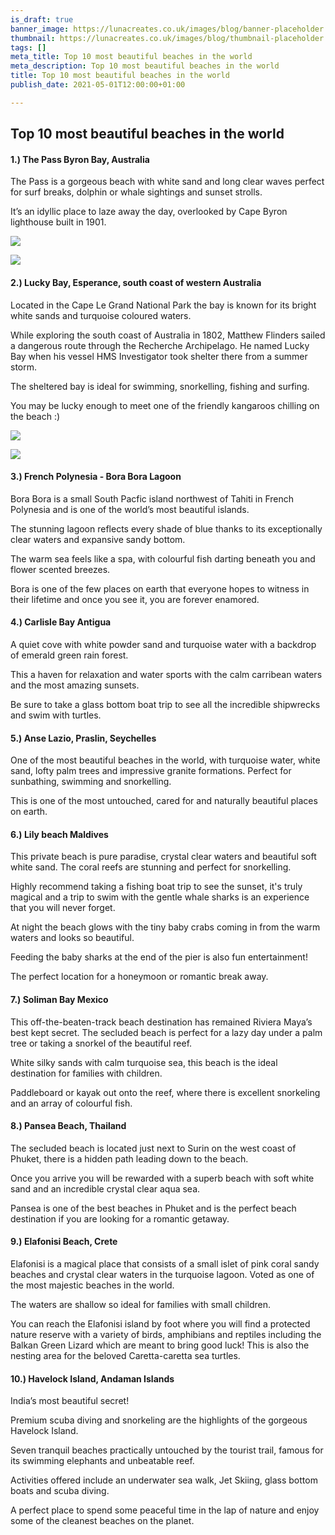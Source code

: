 ```yaml
---
is_draft: true
banner_image: https://lunacreates.co.uk/images/blog/banner-placeholder.jpg
thumbnail: https://lunacreates.co.uk/images/blog/thumbnail-placeholder.jpg
tags: []
meta_title: Top 10 most beautiful beaches in the world
meta_description: Top 10 most beautiful beaches in the world
title: Top 10 most beautiful beaches in the world
publish_date: 2021-05-01T12:00:00+01:00

---
```

## **Top 10 most beautiful beaches in the world**

#### **1.) The Pass Byron Bay, Australia**

The Pass is a gorgeous beach with white sand and long clear waves perfect for surf breaks, dolphin or whale sightings and sunset strolls.

It’s an idyllic place to laze away the day, overlooked by Cape Byron lighthouse built in 1901.

![](https://lunacreates.co.uk/images/blog/fullsizeoutput_75ba.jpeg)

![](https://lunacreates.co.uk/images/blog/fullsizeoutput_75bb.jpeg)

#### **2.) Lucky Bay, Esperance, south coast of western Australia**

Located in the Cape Le Grand National Park the bay is known for its bright white sands and turquoise coloured waters.

While exploring the south coast of Australia in 1802, Matthew Flinders sailed a dangerous route through the Recherche Archipelago. He named Lucky Bay when his vessel HMS Investigator took shelter there from a summer storm.

The sheltered bay is ideal for swimming, snorkelling, fishing and surfing.

You may be lucky enough to meet one of the friendly kangaroos chilling on the beach :)

![](https://lunacreates.co.uk/images/blog/screen-shot-2021-04-30-at-14-57-09.png)

![](https://lunacreates.co.uk/images/blog/fullsizeoutput_75bc.jpeg)

#### **3.) French Polynesia - Bora Bora Lagoon**

Bora Bora is a small South Pacfic island northwest of Tahiti in French Polynesia and is one of the world’s most beautiful islands.

The stunning lagoon reflects every shade of blue thanks to its exceptionally clear waters and expansive sandy bottom.

The warm sea feels like a spa, with colourful fish darting beneath you and flower scented breezes.

Bora is one of the few places on earth that everyone hopes to witness in their lifetime and once you see it, you are forever enamored.

#### **4.) Carlisle Bay Antigua**

A quiet cove with white powder sand and turquoise water with a backdrop of emerald green rain forest.

This a haven for relaxation and water sports with the calm carribean waters and the most amazing sunsets.

Be sure to take a glass bottom boat trip to see all the incredible shipwrecks and swim with turtles.

#### **5.) Anse Lazio, Praslin, Seychelles**

One of the most beautiful beaches in the world, with turquoise water, white sand, lofty palm trees and impressive granite formations. Perfect for sunbathing, swimming and snorkelling.

This is one of the most untouched, cared for and naturally beautiful places on earth.

#### **6.) Lily beach Maldives**

This private beach is pure paradise, crystal clear waters and beautiful soft white sand. The coral reefs are stunning and perfect for snorkelling.

Highly recommend taking a fishing boat trip to see the sunset, it's truly magical and a trip to swim with the gentle whale sharks is an experience that you will never forget.

At night the beach glows with the tiny baby crabs coming in from the warm waters and looks so beautiful.

Feeding the baby sharks at the end of the pier is also fun entertainment!

The perfect location for a honeymoon or romantic break away.

#### **7.) Soliman Bay Mexico**

This off-the-beaten-track beach destination has remained Riviera Maya’s best kept secret. The secluded beach is perfect for a lazy day under a palm tree or taking a snorkel of the beautiful reef.

White silky sands with calm turquoise sea, this beach is the ideal destination for families with children.

Paddleboard or kayak out onto the reef, where there is excellent snorkeling and an array of colourful fish.

#### **8.) Pansea Beach, Thailand**

The secluded beach is located just next to Surin on the west coast of Phuket, there is a hidden path leading down to the beach.

Once you arrive you will be rewarded with a superb beach with soft white sand and an incredible crystal clear aqua sea.

Pansea is one of the best beaches in Phuket and is the perfect beach destination if you are looking for a romantic getaway.

#### **9.) Elafonisi Beach, Crete**

Elafonisi is a magical place that consists of a small islet of pink coral sandy beaches and crystal clear waters in the turquoise lagoon. Voted as one of the most majestic beaches in the world.

The waters are shallow so ideal for families with small children.

You can reach the Elafonisi island by foot where you will find a protected nature reserve with a variety of birds, amphibians and reptiles including the Balkan Green Lizard which are meant to bring good luck! This is also the nesting area for the beloved Caretta-caretta sea turtles.

#### **10.) Havelock Island, Andaman Islands**

India’s most beautiful secret!

Premium scuba diving and snorkeling are the highlights of the gorgeous Havelock Island.

Seven tranquil beaches practically untouched by the tourist trail, famous for its swimming elephants and unbeatable reef.

Activities offered include an underwater sea walk, Jet Skiing, glass bottom boats and scuba diving.

A perfect place to spend some peaceful time in the lap of nature and enjoy some of the cleanest beaches on the planet.